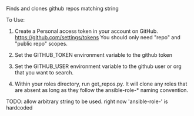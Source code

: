 Finds and clones github repos matching string

To Use:
1.  Create a Personal access token in your account on GitHub.  https://github.com/settings/tokens  You should only need "repo" and "public repo" scopes.

2. Set the GITHUB_TOKEN environment variable to the github token

3. Set the GITHUB_USER environment variable to the github user or org that you want to search.

4. Within your roles directory, run get_repos.py.  It will clone any roles that are absent as long as they follow the ansible-role-* naming convention.


TODO: allow arbitrary string to be used.  right now 'ansible-role-' is hardcoded
